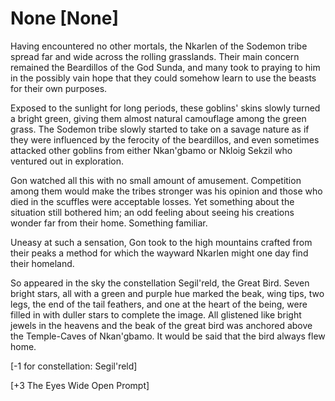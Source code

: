 # None [None]
Having encountered no other mortals, the Nkarlen of the Sodemon tribe spread far and wide across the rolling grasslands. Their main concern remained the Beardillos of the God Sunda, and many took to praying to him in the possibly vain hope that they could somehow learn to use the beasts for their own purposes.

Exposed to the sunlight for long periods, these goblins' skins slowly turned a bright green, giving them almost natural camouflage among the green grass. The Sodemon tribe slowly started to take on a savage nature as if they were influenced by the ferocity of the beardillos, and even sometimes attacked other goblins from either Nkan'gbamo or Nkloig Sekzil who ventured out in exploration.

Gon watched all this with no small amount of amusement. Competition among them would make the tribes stronger was his opinion and those who died in the scuffles were acceptable losses. Yet something about the situation still bothered him; an odd feeling about seeing his creations wonder far from their home. Something familiar.

Uneasy at such a sensation, Gon took to the high mountains crafted from their peaks a method for which the wayward Nkarlen might one day find their homeland.

So appeared in the sky the constellation Segil'reld, the Great Bird. Seven bright stars, all with a green and purple hue marked the beak, wing tips, two legs, the end of the tail feathers, and one at the heart of the being, were filled in with duller stars to complete the image. All glistened like bright jewels in the heavens and the beak of the great bird was anchored above  the Temple-Caves of Nkan'gbamo. It would be said that the bird always flew home.

\[-1 for constellation: Segil'reld\]

\[+3 The Eyes Wide Open Prompt\]
